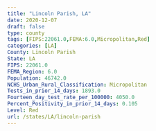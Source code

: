 ```yaml
---
title: "Lincoln Parish, LA"
date: 2020-12-07
draft: false
type: county
tags: [FIPS:22061.0,FEMA:6.0,Micropolitan,Red]
categories: [LA]
County: Lincoln Parish
State: LA
FIPS: 22061.0
FEMA_Region: 6.0
Population: 46742.0
NCHS_Urban_Rural_Classification: Micropolitan
Tests_in_prior_14_days: 1893.0
Fourteen_day_test_rate_per_100000: 4050.0
Percent_Positivity_in_prior_14_days: 0.105
Level: Red
url: /states/LA/lincoln-parish
---
```



